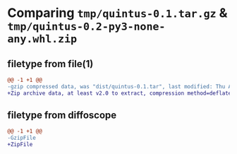 # Comparing `tmp/quintus-0.1.tar.gz` & `tmp/quintus-0.2-py3-none-any.whl.zip`

## filetype from file(1)

```diff
@@ -1 +1 @@
-gzip compressed data, was "dist/quintus-0.1.tar", last modified: Thu Apr 13 09:33:51 2023, max compression
+Zip archive data, at least v2.0 to extract, compression method=deflate
```

## filetype from diffoscope

```diff
@@ -1 +1 @@
-GzipFile
+ZipFile
```

